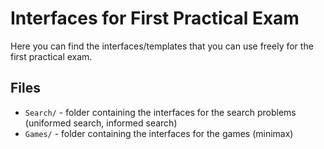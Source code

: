 # Interfaces for First Practical Exam

Here you can find the interfaces/templates that you can use freely for the first practical exam.

## Files

- `Search/` - folder containing the interfaces for the search problems (uniformed search, informed search)
- `Games/` - folder containing the interfaces for the games (minimax)